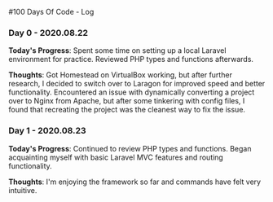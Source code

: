 #100 Days Of Code - Log
### Day 0 - 2020.08.22
**Today's Progress**: Spent some time on setting up a local Laravel environment for practice. Reviewed PHP types and functions afterwards.

**Thoughts**: Got Homestead on VirtualBox working, but after further research, I decided to switch over to Laragon for improved speed and better functionality. Encountered an issue with dynamically converting a project over to Nginx from Apache, but after some tinkering with config files, I found that recreating the project was the cleanest way to fix the issue.

### Day 1 - 2020.08.23
**Today's Progress**: Continued to review PHP types and functions. Began acquainting myself with basic Laravel MVC features and routing functionality.

**Thoughts**: I'm enjoying the framework so far and commands have felt very intuitive. 

<!--

# 100 Days Of Code - Log

### Day 0: February 30, 2016 (Example 1)
##### (delete me or comment me out)

**Today's Progress**: Fixed CSS, worked on canvas functionality for the app.

**Thoughts:** I really struggled with CSS, but, overall, I feel like I am slowly getting better at it. Canvas is still new for me, but I managed to figure out some basic functionality.

**Link to work:** [Calculator App](http://www.example.com)

### Day 0: February 30, 2016 (Example 2)
##### (delete me or comment me out)

**Today's Progress**: Fixed CSS, worked on canvas functionality for the app.

**Thoughts**: I really struggled with CSS, but, overall, I feel like I am slowly getting better at it. Canvas is still new for me, but I managed to figure out some basic functionality.

**Link(s) to work**: [Calculator App](http://www.example.com)

### Day 1: June 27, Monday

**Today's Progress**: I've gone through many exercises on FreeCodeCamp.

**Thoughts** I've recently started coding, and it's a great feeling when I finally solve an algorithm challenge after a lot of attempts and hours spent.

**Link(s) to work**
1. [Find the Longest Word in a String](https://www.freecodecamp.com/challenges/find-the-longest-word-in-a-string)
2. [Title Case a Sentence](https://www.freecodecamp.com/challenges/title-case-a-sentence)

-->
